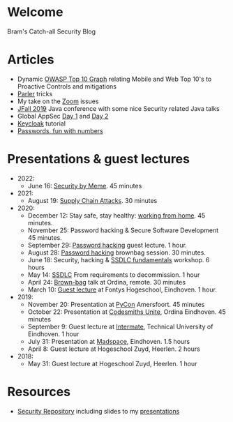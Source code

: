 # Welcome

Bram's Catch-all Security Blog

# Articles
* Dynamic [OWASP Top 10 Graph](2022-08-05_OWASP_Top10_Graph/owasp_graph.html) relating Mobile and Web Top 10's to Proactive Controls and mitigations
* [Parler](2021-01-12_Parler/README.md) tricks
* My take on the [Zoom](2020-04-06_Zoom/README.md) issues
* [JFall 2019](2019-10-31_JFall/JFall.md) Java conference with some nice Security related Java talks
* Global AppSec [Day 1](2019-09-26_Global_AppSec/Day_1.md) and [Day 2](2019-09-26_Global_AppSec/Day_2.md)
* [Keycloak](2019-08-20_keycloak_tutorial/README.md) tutorial
* [Passwords, fun with numbers](2019-02-20_passwords_fun_with_numbers/README.md)


# Presentations & guest lectures
* 2022:
  * June 16: [Security by Meme](2022-06-16_Security_by_Meme.html). 45 minutes
* 2021:
  * August 19: [Supply Chain Attacks](2021-08-19_Supply_chain_attacks.html). 30 minutes
* 2020:
  * December 12: Stay safe, stay healthy: [working from home](2020-12-10_Working_from_Home.html). 45 minutes.
  * November 25: Password hacking & Secure Software Development 45 minutes.
  * September 29: [Password hacking](2020-09-29_Password_hacking.html) guest lecture. 1 hour.
  * August 28: [Password hacking](2020-08-28_Password_brownbag.html) brownbag session. 30 minutes.
  * June 18: Security, hacking & [SSDLC fundamentals](2020-06-19_Ordina_SSDLC.html) workshop. 6 hours
  * May 14: [SSDLC](https://youtu.be/_38XL044dIA?t=237) From requirements to decommission. 1 hour
  * April 24: [Brown-bag](2020-04-24_Ordina.html) talk at Ordina, remote. 30 minutes
  * March 10: [Guest lecture](2020-03-10_Fontys.html) at Fontys Hogeschool, Eindhoven. 1 hour.
* 2019:
  * November 20: Presentation at [PyCon](2019-11-20_Pycon.html) Amersfoort. 45 minutes
  * October 22: Presentation at [Codesmiths Unite](2019-10-22_codesmiths_unite.html), Ordina Eindhoven. 45 minutes
  * September 9: Guest lecture at [Intermate](2019-09-09_intermate.html), Technical University of Eindhoven. 1 hour
  * July 31: Presentation at [Madspace](2019-07-31_madspace.html), Eindhoven. 1.5 hours
  * April 8: Guest lecture at Hogeschool Zuyd, Heerlen. 2 hours
* 2018:
  * May 31: Guest lecture at Hogeschool Zuyd, Heerlen. 1 hour

# Resources
* [Security Repository](https://github.com/brampat/security) including slides to my [presentations](https://github.com/brampat/security/tree/master/publications/presentation)